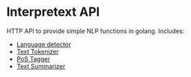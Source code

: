 # Interpretext API
HTTP API to provide simple NLP functions in golang. Includes:

 - [Language detector](https://github.com/next-lucasmenendez/interpretext-langdetector)
 - [Text Tokenizer](https://github.com/next-lucasmenendez/interpretext-tokenizer)
 - [PoS Tagger](https://github.com/next-lucasmenendez/interpretext-postagger)
 - [Text Summarizer](https://github.com/next-lucasmenendez/interpretext-text-summarizer)
